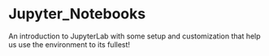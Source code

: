 # Jupyter_Notebooks
An introduction to JupyterLab with some setup and customization that help us use the environment to its fullest!

